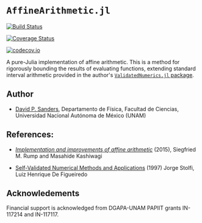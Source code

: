# `AffineArithmetic.jl`

[![Build Status](https://travis-ci.org/dpsanders/AffineArithmetic.jl.svg?branch=master)](https://travis-ci.org/dpsanders/AffineArithmetic.jl)

[![Coverage Status](https://coveralls.io/repos/dpsanders/AffineArithmetic.jl/badge.svg?branch=master&service=github)](https://coveralls.io/github/dpsanders/AffineArithmetic.jl?branch=master)

[![codecov.io](http://codecov.io/github/dpsanders/AffineArithmetic.jl/coverage.svg?branch=master)](http://codecov.io/github/dpsanders/AffineArithmetic.jl?branch=master)

A pure-Julia implementation of affine arithmetic.
This is a method for rigorously bounding the results of evaluating functions, extending standard interval arithmetic provided in the author's [`ValidatedNumerics.jl` package](https://github.com/dpsanders/ValidatedNumerics.jl).


## Author

- [David P. Sanders](http://sistemas.fciencias.unam.mx/~dsanders),
Departamento de Física, Facultad de Ciencias, Universidad Nacional Autónoma de México (UNAM)


## References:
- [*Implementation and improvements of affine arithmetic*](https://www.google.com/url?sa=t&rct=j&q=&esrc=s&source=web&cd=1&cad=rja&uact=8&ved=0ahUKEwi2icCjwv7SAhVDfiwKHbX9CfoQFggcMAA&url=http%3A%2F%2Fwww.ti3.tuhh.de%2Fpaper%2Frump%2FRuKas14.pdf&usg=AFQjCNFTxm7hWrj95AQ_MvJMihElyT6kLg&sig2=tkeMyVLfhMKB82awYAePkA&bvm=bv.151426398,d.bGg) (2015),
Siegfried M. Rump and Masahide Kashiwagi

- [Self-Validated Numerical Methods and Applications](http://citeseerx.ist.psu.edu/viewdoc/summary?doi=10.1.1.36.8089) (1997)
Jorge Stolfi, Luiz Henrique De Figueiredo

## Acknowledements
Financial support is acknowledged from DGAPA-UNAM PAPIIT grants IN-117214 and IN-117117.
